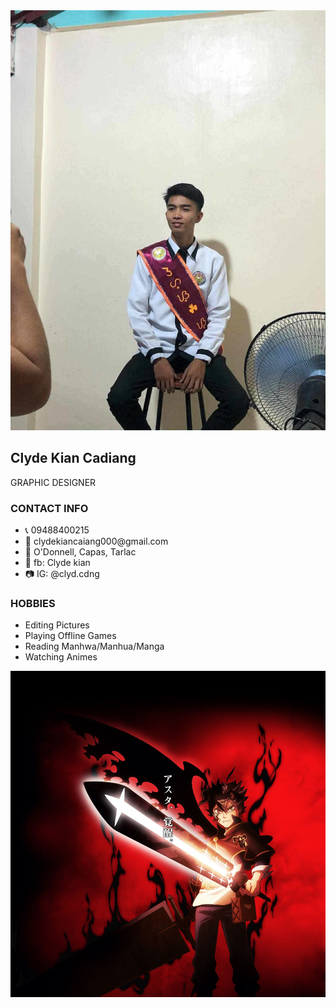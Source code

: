 <!DOCTYPE html>
<html lang="en">
<head>
  <meta charset="UTF-8" />
  <meta name="viewport" content="width=device-width, initial-scale=1.0"/>
  <title>Clyde kian Cadiang Resume</title>
  <link rel="stylesheet" href="styles.css"/>
</head>
<body>
  <div class="resume-container">
    <div class="left-panel">
      <img src="profile.jpg" alt="Profile" class="profile-pic" />
      <h2>Clyde Kian Cadiang</h2>
      <p class="title">GRAPHIC DESIGNER</p>
      <h3>CONTACT INFO</h3>
      <ul>
        <li>📞 09488400215</li>
        <li>📧 clydekiancaiang000@gmail.com</li>
        <li>📍 O'Donnell, Capas, Tarlac</li>
        <li>📘 fb: Clyde kian</li>
        <li>📷 IG: @clyd.cdng</li>
      </ul>
      <h3>HOBBIES</h3>
      <ul>
        <li>Editing Pictures</li>
        <li>Playing Offline Games</li>
        <li>Reading Manhwa/Manhua/Manga</li>
        <li>Watching Animes</li>
      </ul>
      <img src="asta-img.jpg" class="bottom-image" />
    </div>
    
